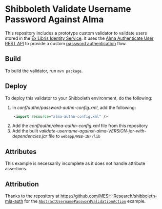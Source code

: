 # Shibboleth Validate Username Password Against Alma
This repository includes a prototype custom validator to validate users stored in the [Ex Libris Identity Service](https://developers.exlibrisgroup.com/alma/integrations/user-management/authentication/exl_identity_service/). It uses the [Alma Authenticate User REST API](https://developers.exlibrisgroup.com/alma/apis/docs/users/UE9TVCAvYWxtYXdzL3YxL3VzZXJzL3t1c2VyX2lkfQ==) to provide a custom [password authentication](https://shibboleth.atlassian.net/wiki/spaces/IDP30/pages/2494726322/PasswordAuthnConfiguration) flow.

## Build
To build the validator, run `mvn package`.

## Deploy
To deploy this validator to your Shibboleth environment, do the following:
1. In _conf/authn/password-authn-config.xml_, add the following:
```xml
    <import resource="alma-authn-config.xml" /> 
```
2. Add the _conf/authn/alma-authn-config.xml_ file from this repository
3. Add the built _validate-username-against-alma-VERSION-jar-with-dependencies.jar_ file to `webapp/WEB-INF/lib`

## Attributes
This example is necessarily incomplete as it does not handle attribute assertions. 

## Attribution
Thanks to the repository at https://github.com/MESH-Research/shibboleth-mla-auth for the [`AbstractUsernamePasswordValidationAction`](https://github.com/MESH-Research/shibboleth-mla-auth/blob/a61c366b432ba706c5134460c497cb43faa80aa2/shib-idp-mla-auth/src/main/java/org/mla/cbox/shibboleth/idp/authn/impl/ValidateUsernamePasswordAgainstMlaRest.java) example.